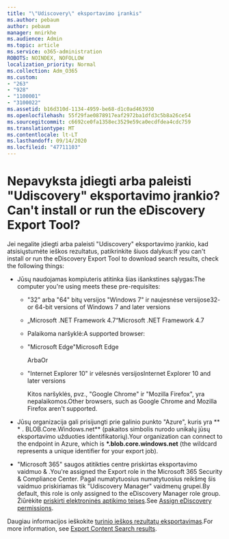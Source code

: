 ```yaml
---
title: "\"Udiscovery\" eksportavimo įrankis"
ms.author: pebaum
author: pebaum
manager: mnirkhe
ms.audience: Admin
ms.topic: article
ms.service: o365-administration
ROBOTS: NOINDEX, NOFOLLOW
localization_priority: Normal
ms.collection: Adm_O365
ms.custom:
- "263"
- "928"
- "1100001"
- "3100022"
ms.assetid: b16d310d-1134-4959-be68-d1c0ad463930
ms.openlocfilehash: 55f29fae0878917eaf2972ba1dfd3c5b8a26ce54
ms.sourcegitcommit: c6692ce0fa1358ec3529e59ca0ecdfdea4cdc759
ms.translationtype: MT
ms.contentlocale: lt-LT
ms.lasthandoff: 09/14/2020
ms.locfileid: "47711103"
---
```

# <a name="cant-install-or-run-the-ediscovery-export-tool"></a><span data-ttu-id="0af2a-102">Nepavyksta įdiegti arba paleisti "Udiscovery" eksportavimo įrankio?</span><span class="sxs-lookup"><span data-stu-id="0af2a-102">Can't install or run the eDiscovery Export Tool?</span></span>

<span data-ttu-id="0af2a-103">Jei negalite įdiegti arba paleisti "Udiscovery" eksportavimo įrankio, kad atsisiųstumėte ieškos rezultatus, patikrinkite šiuos dalykus:</span><span class="sxs-lookup"><span data-stu-id="0af2a-103">If you can't install or run the eDiscovery Export Tool to download search results, check the following things:</span></span>
  
- <span data-ttu-id="0af2a-104">Jūsų naudojamas kompiuteris atitinka šias išankstines sąlygas:</span><span class="sxs-lookup"><span data-stu-id="0af2a-104">The computer you're using meets these pre-requisites:</span></span>

  - <span data-ttu-id="0af2a-105">"32" arba "64" bitų versijos "Windows 7" ir naujesnėse versijose</span><span class="sxs-lookup"><span data-stu-id="0af2a-105">32- or 64-bit versions of Windows 7 and later versions</span></span>

  - <span data-ttu-id="0af2a-106">„Microsoft .NET Framework 4.7“</span><span class="sxs-lookup"><span data-stu-id="0af2a-106">Microsoft .NET Framework 4.7</span></span>

  - <span data-ttu-id="0af2a-107">Palaikoma naršyklė:</span><span class="sxs-lookup"><span data-stu-id="0af2a-107">A supported browser:</span></span>

  - <span data-ttu-id="0af2a-108">"Microsoft Edge"</span><span class="sxs-lookup"><span data-stu-id="0af2a-108">Microsoft Edge</span></span>

    <span data-ttu-id="0af2a-109">Arba</span><span class="sxs-lookup"><span data-stu-id="0af2a-109">Or</span></span>

  - <span data-ttu-id="0af2a-110">"Internet Explorer 10" ir vėlesnės versijos</span><span class="sxs-lookup"><span data-stu-id="0af2a-110">Internet Explorer 10 and later versions</span></span>

    <span data-ttu-id="0af2a-111">Kitos naršyklės, pvz., "Google Chrome" ir "Mozilla Firefox", yra nepalaikomos.</span><span class="sxs-lookup"><span data-stu-id="0af2a-111">Other browsers, such as Google Chrome and Mozilla Firefox aren't supported.</span></span>

- <span data-ttu-id="0af2a-112">Jūsų organizacija gali prisijungti prie galinio punkto "Azure", kuris yra \*\* \* . BLOB.Core.Windows.net\*\* (pakaitos simbolis nurodo unikalų jūsų eksportavimo užduoties identifikatorių).</span><span class="sxs-lookup"><span data-stu-id="0af2a-112">Your organization can connect to the endpoint in Azure, which is **\*.blob.core.windows.net** (the wildcard represents a unique identifier for your export job).</span></span>

- <span data-ttu-id="0af2a-113">"Microsoft 365" saugos atitikties centre priskirtas eksportavimo vaidmuo &amp; .</span><span class="sxs-lookup"><span data-stu-id="0af2a-113">You're assigned the Export role in the Microsoft 365 Security &amp; Compliance Center.</span></span> <span data-ttu-id="0af2a-114">Pagal numatytuosius numatytuosius reikšmę šis vaidmuo priskiriamas tik "Udiscovery Manager" vaidmenų grupei.</span><span class="sxs-lookup"><span data-stu-id="0af2a-114">By default, this role is only assigned to the eDiscovery Manager role group.</span></span> <span data-ttu-id="0af2a-115">Žiūrėkite [priskirti elektroninės aptikimo teises](https://docs.microsoft.com/microsoft-365/compliance/assign-ediscovery-permissions).</span><span class="sxs-lookup"><span data-stu-id="0af2a-115">See [Assign eDiscovery permissions](https://docs.microsoft.com/microsoft-365/compliance/assign-ediscovery-permissions).</span></span>

<span data-ttu-id="0af2a-116">Daugiau informacijos ieškokite [turinio ieškos rezultatų eksportavimas](https://docs.microsoft.com/microsoft-365/compliance/export-search-results).</span><span class="sxs-lookup"><span data-stu-id="0af2a-116">For more information, see [Export Content Search results](https://docs.microsoft.com/microsoft-365/compliance/export-search-results).</span></span>
  
